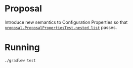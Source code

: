 # Proposal

Introduce new semantics to Configuration Properties so that [`proposal.ProposalPropertiesTest.nested_list`](https://github.com/colltoaction/spring-boot-configuration-proposal/blob/main/src/test/java/proposal/ProposalPropertiesTest.java) passes.

# Running

```shell
./gradlew test
```
